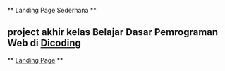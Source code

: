 ** Landing Page Sederhana **
## project akhir kelas Belajar Dasar Pemrograman Web di [Dicoding](https://www.dicoding.com)
** [Landing Page](https://iidamamiya.github.io/web_dasar/) **

